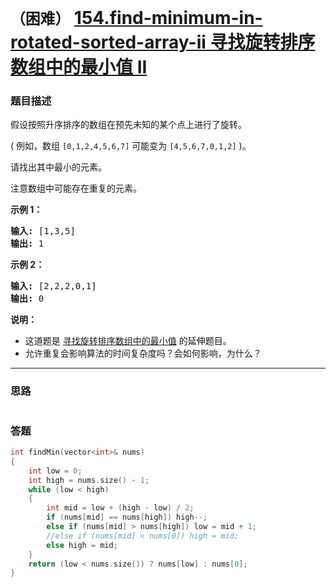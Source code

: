 # `（困难）`  [154.find-minimum-in-rotated-sorted-array-ii 寻找旋转排序数组中的最小值 II](https://leetcode-cn.com/problems/find-minimum-in-rotated-sorted-array-ii/)

### 题目描述
<p>假设按照升序排序的数组在预先未知的某个点上进行了旋转。</p>

<p>( 例如，数组&nbsp;<code>[0,1,2,4,5,6,7]</code> <strong> </strong>可能变为&nbsp;<code>[4,5,6,7,0,1,2]</code>&nbsp;)。</p>

<p>请找出其中最小的元素。</p>

<p>注意数组中可能存在重复的元素。</p>

<p><strong>示例 1：</strong></p>

<pre><strong>输入:</strong> [1,3,5]
<strong>输出:</strong> 1</pre>

<p><strong>示例&nbsp;2：</strong></p>

<pre><strong>输入:</strong> [2,2,2,0,1]
<strong>输出:</strong> 0</pre>

<p><strong>说明：</strong></p>

<ul>
	<li>这道题是&nbsp;<a href="https://leetcode-cn.com/problems/find-minimum-in-rotated-sorted-array/description/">寻找旋转排序数组中的最小值</a>&nbsp;的延伸题目。</li>
	<li>允许重复会影响算法的时间复杂度吗？会如何影响，为什么？</li>
</ul>


---
### 思路
```
```

### 答题
``` C++
int findMin(vector<int>& nums)
{
	int low = 0;
	int high = nums.size() - 1;
	while (low < high)
	{
		int mid = low + (high - low) / 2;
		if (nums[mid] == nums[high]) high--;
		else if (nums[mid] > nums[high]) low = mid + 1;
		//else if (nums[mid] < nums[0]) high = mid;
		else high = mid;
	}
	return (low < nums.size()) ? nums[low] : nums[0];
}
```

